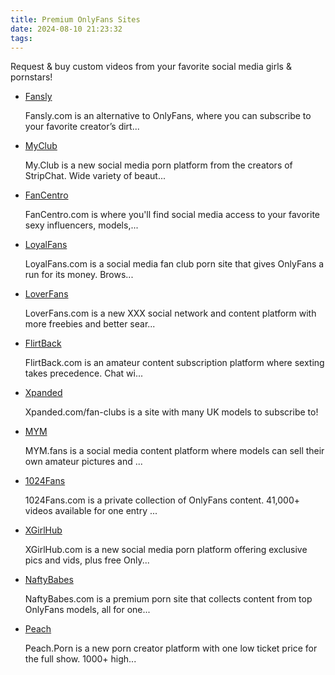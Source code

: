```yaml
---
title: Premium OnlyFans Sites
date: 2024-08-10 21:23:32
tags:
---
```

Request & buy custom videos from your favorite social media girls & pornstars!

<ul><li data-site-id="7947"><a class="link-analytics link-icon-base icon icon1006" href="https://theporndude.com/7947/fansly" target="_blank" rel="noopener" data-visit-site-id="7947">Fansly</a><a class="review_force" href="https://theporndude.com/7947/fansly" target="_blank" rel="noopener" aria-label="Review button" data-visit-site-id="7947"></a><p class="desc">Fansly.com is an alternative to OnlyFans, where you can subscribe to your favorite creator’s dirt...</p></li><li data-site-id="13053"><a class="link-analytics link-icon-base ctm-icon ctm-icon13053" href="https://theporndude.com/13053/myclub" target="_blank" rel="noopener" data-visit-site-id="13053">MyClub</a><a class="review_force" href="https://theporndude.com/13053/myclub" target="_blank" rel="noopener" aria-label="Review button" data-visit-site-id="13053"></a><p class="desc">My.Club is a new social media porn platform from the creators of StripChat. Wide variety of beaut...</p></li><li data-site-id="4625"><a class="link-analytics link-icon-base ctm-icon ctm-icon4625" href="https://theporndude.com/4625/fancentro" target="_blank" rel="noopener" data-visit-site-id="4625">FanCentro</a><a class="review_force" href="https://theporndude.com/4625/fancentro" target="_blank" rel="noopener" aria-label="Review button" data-visit-site-id="4625"></a><p class="desc">FanCentro.com is where you'll find social media access to your favorite sexy influencers, models,...</p></li><li data-site-id="5505"><a class="link-analytics link-icon-base icon icon469" href="https://theporndude.com/5505/loyalfans" target="_blank" rel="noopener" data-visit-site-id="5505">LoyalFans</a><a class="review_force" href="https://theporndude.com/5505/loyalfans" target="_blank" rel="noopener" aria-label="Review button" data-visit-site-id="5505"></a><p class="desc">LoyalFans.com is a social media fan club porn site that gives OnlyFans a run for its money. Brows...</p></li><li data-site-id="9050"><a class="link-analytics link-icon-base icon icon1326" href="https://theporndude.com/9050/loverfans" target="_blank" rel="noopener" data-visit-site-id="9050">LoverFans</a><a class="review_force" href="https://theporndude.com/9050/loverfans" target="_blank" rel="noopener" aria-label="Review button" data-visit-site-id="9050"></a><p class="desc">LoverFans.com is a new XXX social network and content platform with more freebies and better sear...</p></li><li data-site-id="11536"><a class="link-analytics link-icon-base ctm-icon ctm-icon11536" href="https://theporndude.com/11536/flirtback" target="_blank" rel="noopener" data-visit-site-id="11536">FlirtBack</a><a class="review_force" href="https://theporndude.com/11536/flirtback" target="_blank" rel="noopener" aria-label="Review button" data-visit-site-id="11536"></a><p class="desc">FlirtBack.com is an amateur content subscription platform where sexting takes precedence. Chat wi...</p></li><li data-site-id="13328"><a class="link-analytics link-icon-base icon icon1980" href="https://theporndude.com/13328/xpandedfanclubs" target="_blank" rel="noopener" data-visit-site-id="13328">Xpanded</a><a class="review_force" href="https://theporndude.com/13328/xpandedfanclubs" target="_blank" rel="noopener" aria-label="Review button" data-visit-site-id="13328"></a><p class="desc">Xpanded.com/fan-clubs is a site with many UK models to subscribe to!</p></li><li data-site-id="14189"><a class="link-analytics link-icon-base icon icon1991" href="https://theporndude.com/14189/mym" target="_blank" rel="noopener" data-visit-site-id="14189">MYM</a><a class="review_force" href="https://theporndude.com/14189/mym" target="_blank" rel="noopener" aria-label="Review button" data-visit-site-id="14189"></a><p class="desc">MYM.fans is a social media content platform where models can sell their own amateur pictures and ...</p></li><li data-site-id="11069"><a class="link-analytics link-icon-base icon icon1848" href="https://theporndude.com/11069/1024fans" target="_blank" rel="noopener" data-visit-site-id="11069">1024Fans</a><a class="review_force" href="https://theporndude.com/11069/1024fans" target="_blank" rel="noopener" aria-label="Review button" data-visit-site-id="11069"></a><p class="desc">1024Fans.com is a private collection of OnlyFans content. 41,000+ videos available for one entry ...</p></li><li data-site-id="11093"><a class="link-analytics link-icon-base icon icon1852" href="https://theporndude.com/11093/xgirlhub" target="_blank" rel="noopener" data-visit-site-id="11093">XGirlHub</a><a class="review_force" href="https://theporndude.com/11093/xgirlhub" target="_blank" rel="noopener" aria-label="Review button" data-visit-site-id="11093"></a><p class="desc">XGirlHub.com is a new social media porn platform offering exclusive pics and vids, plus free Only...</p></li><li data-site-id="7930"><a class="link-analytics link-icon-base icon icon1001" href="https://theporndude.com/7930/naftybabes" target="_blank" rel="noopener" data-visit-site-id="7930">NaftyBabes</a><a class="review_force" href="https://theporndude.com/7930/naftybabes" target="_blank" rel="noopener" aria-label="Review button" data-visit-site-id="7930"></a><p class="desc">NaftyBabes.com is a premium porn site that collects content from top OnlyFans models, all for one...</p></li><li data-site-id="15558"><a class="link-analytics link-icon-base ctm-icon ctm-icon15558" href="https://theporndude.com/15558/peachporn" target="_blank" rel="noopener" data-visit-site-id="15558">Peach</a><a class="review_force" href="https://theporndude.com/15558/peachporn" target="_blank" rel="noopener" aria-label="Review button" data-visit-site-id="15558"></a><p class="desc">Peach.Porn is a new porn creator platform with one low ticket price for the full show. 1000+ high...</p></li></ul>